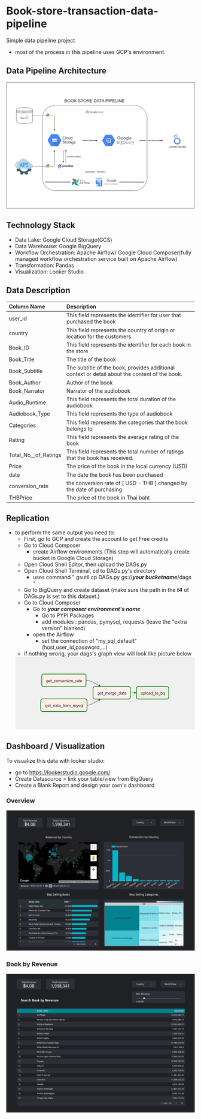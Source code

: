 # Book-store-transaction-data-pipeline
Simple data pipeline project
- most of the process in this pipeline uses GCP's environment.
## Data Pipeline Architecture 
<img src="https://github.com/chinxtd/book-store-data-pipeline/blob/main/image/BOOK%20STORE%20DATA%20PIPELINE.png" alt="data_architecture">

## Technology Stack
- Data Lake: Google Cloud Storage(GCS) 
- Data Warehouse: Google BigQuery
- Workflow Orchestration: Apache Airflow/ Google Cloud Composer(fully managed workflow orchestration service built on Apache Airflow)
- Transformation: Pandas
- Visualization: Looker Studio

## Data Description
| Column Name | Description |  
| :--- | :--- |  
| user_id | This field represents the identifier for user that purchased the book |			
| country	| This field represents the country of origin or location for the customers |
| Book_ID	|	This field represents the identifier for each book in the store |	
| Book_Title	|	The title of the book	|
| Book_Subtitle	|	The subtitle of the book, provides additional context or detail about the content of the book. |
| Book_Author	|	Author of the book |
| Book_Narrator	| Narrator of the audiobook	|
| Audio_Runtime	|	This field represents the total duration of the audiobook |		
| Audiobook_Type | This field represents the type of audiobook |
| Categories	|	This field represents the categories that the book belongs to |
| Rating	|	This field represents the average rating of the book |	
| Total_No__of_Ratings	|	This field represents the total number of ratings that the book has received. |
| Price	|	The price of the book in the local currency	(USD) |
| date	|	The date the book has been purchased |		
| conversion_rate	|	the conversion rate of [ USD - THB ] changed by the date of purchasing |
| THBPrice | The price of the book in Thai baht |

## Replication
- to perform the same output you need to:
  - First, go to GCP and create the account to get Free credits
  - Go to Cloud Composer
    - create Airflow environments (This step will automatically create bucket in Google Cloud Storage)
  - Open Cloud Shell Editor, then upload the DAGs.py 
  - Open Cloud Shell Terminal, cd to DAGs.py's directory
    - uses command " gsutil cp DAGs.py gs://***your bucketname***/dags "
  - Go to BigQuery and create dataset (make sure the path in the ***t4*** of DAGs.py is set to this dataset.)
  - Go to Cloud Composer
    - Go to ***your composer environment's name***
      - Go to PYPI Packages
      - add modules : pandas, pymysql, requests (leave the "extra version" blanked)
    - open the Airflow
      - set the connection of "my_sql_default" (host,user_id,password,...)
  - if nothing wrong, your dags's graph view will look like picture below
  <img src="https://github.com/chinxtd/book-store-data-pipeline/blob/main/image/DAGs%20Graph%20view.png" alt="dags_graph_view">
  

## Dashboard / Visualization
To visualize this data with looker studio:
- go to https://lookerstudio.google.com/
- Create Datasource > link your table/view from BigQuery
- Create a Blank Report and design your own's dashboard

### Overview
<img src="https://github.com/chinxtd/book-store-data-pipeline/blob/main/dashboard/Overview.png" alt="overview_data">

### Book by Revenue 
<img src="https://github.com/chinxtd/book-store-data-pipeline/blob/main/dashboard/Book-by-Revenue.png" alt="book_revenue_data">
